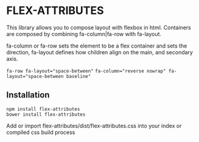 FLEX-ATTRIBUTES
=============

This library allows you to compose layout with flexbox in html. Containers
are composed by combining fa-column|fa-row with fa-layout.

fa-column or fa-row sets the element to be a flex container and sets the direction, fa-layout defines how children align on the main, and secondary axis.

```fa-row fa-layout="space-between"```
```fa-column="reverse nowrap" fa-layout="space-between baseline"```

Installation
------------

```
npm install flex-attributes
bower install flex-attributes
```

Add or import flex-attributes/dist/flex-attributes.css into your index or compiled css build process
